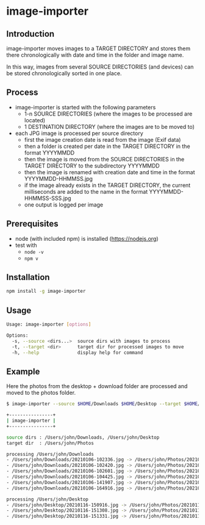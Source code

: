 # image-importer 

## Introduction

image-importer moves images to a TARGET DIRECTORY and stores them there chronologically with date and time in the folder and image name.

In this way, images from several SOURCE DIRECTORIES (and devices) can be stored chronologically sorted in one place.

## Process

- image-importer is started with the following parameters
  - 1-n SOURCE DIRECTORIES (where the images to be processed are located)
  - 1 DESTINATION DIRECTORY (where the images are to be moved to)
- each JPG image is processed per source directory
  - first the image creation date is read from the image (Exif data)
  - then a folder is created per date in the TARGET DIRECTORY in the format YYYYMMDD
  - then the image is moved from the SOURCE DIRECTORIES in the TARGET DIRECTORY to the subdirectory YYYYMMDD
  - then the image is renamed with creation date and time in the format YYYYMMDD-HHMMSS.jpg
  - if the image already exists in the TARGET DIRECTORY, the current milliseconds are added to the name in the format YYYYMMDD-HHMMSS-SSS.jpg
  - one output is logged per image

## Prerequisites

- node (with included npm) is installed (https://nodejs.org)
- test with
  - `node -v` 
  - `npm v`

## Installation

```bash
npm install -g image-importer
```

## Usage

```bash
Usage: image-importer [options]

Options:
  -s, --source <dirs...>  source dirs with images to process
  -t, --target <dir>      target dir for processed images to move
  -h, --help              display help for command
```

## Example

Here the photos from the desktop + download folder are processed and moved to the photos folder.

```bash
$ image-importer --source $HOME/Downloads $HOME/Desktop --target $HOME/Photos

+----------------+
| image-importer |
+----------------+

source dirs : /Users/john/Downloads, /Users/john/Desktop
target dir  : /Users/john/Photos

processing /Users/john/Downloads
- /Users/john/Downloads/20210106-102336.jpg -> /Users/john/Photos/20210106/20210106-102336.jpg
- /Users/john/Downloads/20210106-102420.jpg -> /Users/john/Photos/20210106/20210106-102420.jpg
- /Users/john/Downloads/20210106-102601.jpg -> /Users/john/Photos/20210106/20210106-102601.jpg
- /Users/john/Downloads/20210106-104425.jpg -> /Users/john/Photos/20210106/20210106-104425.jpg
- /Users/john/Downloads/20210106-141907.jpg -> /Users/john/Photos/20210106/20210106-141907.jpg
- /Users/john/Downloads/20210106-164916.jpg -> /Users/john/Photos/20210106/20210106-164916.jpg

processing /Users/john/Desktop
- /Users/john/Desktop/20210116-150916.jpg -> /Users/john/Photos/20210116/20210116-150916.jpg
- /Users/john/Desktop/20210116-151308.jpg -> /Users/john/Photos/20210116/20210116-151308.jpg
- /Users/john/Desktop/20210116-151331.jpg -> /Users/john/Photos/20210116/20210116-151331.jpg
```

